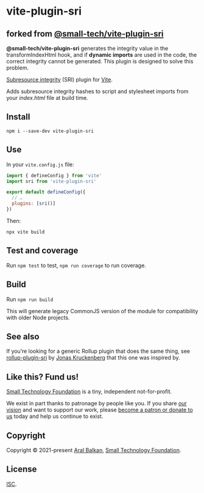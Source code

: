 # vite-plugin-sri

## forked from [@small-tech/vite-plugin-sri](https://github.com/small-tech/vite-plugin-sr)

**@small-tech/vite-plugin-sri** generates the integrity value in the transformIndexHtml hook, and if **dynamic imports** are used in the code, the correct integrity cannot be generated. This plugin is designed to solve this problem.



[Subresource integrity](https://developer.mozilla.org/en-US/docs/Web/Security/Subresource_Integrity) (SRI) plugin for [Vite](https://vitejs.dev/).

Adds subresource integrity hashes to script and stylesheet imports from your _index.html_ file at build time.

## Install

```shell
npm i --save-dev vite-plugin-sri
```

## Use

In your `vite.config.js` file:

```js
import { defineConfig } from 'vite'
import sri from 'vite-plugin-sri'

export default defineConfig({
  // …
  plugins: [sri()]
})
```

Then:

```shell
npx vite build
```

## Test and coverage

Run `npm test` to test, `npm run coverage` to run coverage.

## Build

Run `npm run build`

This will generate legacy CommonJS version of the module for compatibility with older Node projects.

## See also

If you’re looking for a generic Rollup plugin that does the same thing, see [rollup-plugin-sri](https://github.com/JonasKruckenberg/rollup-plugin-sri) by [Jonas Kruckenberg](https://github.com/JonasKruckenberg) that this one was inspired by.

## Like this? Fund us!

[Small Technology Foundation](https://small-tech.org) is a tiny, independent not-for-profit.

We exist in part thanks to patronage by people like you. If you share [our vision](https://small-tech.org/about/#small-technology) and want to support our work, please [become a patron or donate to us](https://small-tech.org/fund-us) today and help us continue to exist.

## Copyright

Copyright &copy; 2021-present [Aral Balkan](https://ar.al), [Small Technology Foundation](https://small-tech.org).

## License

[ISC](./LICENSE).

